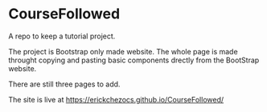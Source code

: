 # CourseFollowed
A repo to keep a tutorial project.

The project is Bootstrap  only made website. The whole page is made throught copying and pasting basic components drectly from the BootStrap website.

There are still three pages to add.


The site is live at  https://erickchezocs.github.io/CourseFollowed/
